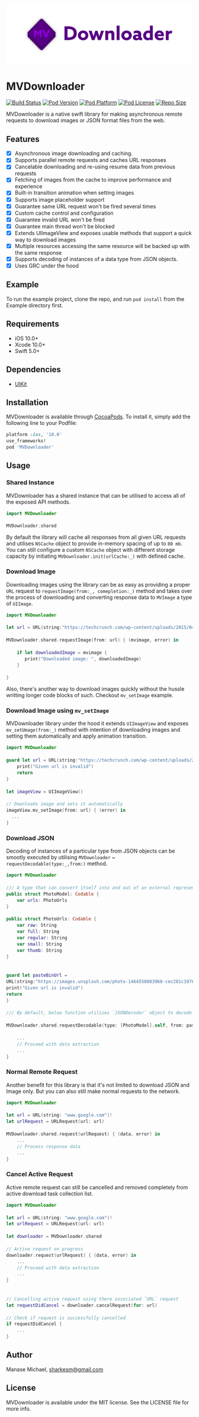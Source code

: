 <p align="center" >
<img src="https://raw.githubusercontent.com/Sharkesm/MVDownloader/development/MVDownloaderBanner.png" title="MVDownloader logo" float=left>
</p>

# MVDownloader

[![Build Status](https://img.shields.io/travis/Sharkesm/master.svg?style=flat)](https://travis-ci.org/Sharkesm/MVDownloader)
[![Pod Version](https://img.shields.io/cocoapods/v/MVDownloader.svg?style=flat)](http://cocoadocs.org/docsets/MVDownloader/)
[![Pod Platform](https://img.shields.io/cocoapods/p/MVDownloader.svg?style=flat)](http://cocoadocs.org/docsets/MVDownloader/)
[![Pod License](https://img.shields.io/cocoapods/l/MVDownloader.svg?style=flat)](https://github.com/Sharkesm/MVDownloader/blob/master/LICENSE)
[![Repo Size](https://img.shields.io/github/repo-size/Sharkesm/MVDownloader.svg)](http://cocoadocs.org/docsets/MVDownloader/)

MVDownloader is a native swift library for making asynchronous remote requests to download images or JSON format files from the web. 

## Features 
- [x] Asynchronous image downloading and caching.
- [x] Supports parallel remote requests and caches URL responses
- [x] Cancelable downloading and re-using resume data from previous requests
- [x] Fetching of images from the cache to improve performance and experience
- [x] Built-in transition animation when setting images
- [x] Supports image placeholder support
- [x] Guarantee same URL request won't be fired several times
- [x] Custom cache control and configuration
- [x] Guarantee invalid URL won't be fired
- [x] Guarantee main thread won't be blocked
- [x] Extends UIImageView and exposes usable methods that support a quick way to download images
- [x] Multiple resources accessing the same resource will be backed up with the same response
- [x] Supports decoding of instances of a data type from JSON objects.
- [x] Uses GRC under the hood 

## Example

To run the example project, clone the repo, and run `pod install` from the Example directory first.

## Requirements
- iOS 10.0+ 
- Xcode 10.0+
- Swift 5.0+

## Dependencies
- [UIKit](https://developer.apple.com/documentation/uikit)

## Installation

MVDownloader is available through [CocoaPods](https://cocoapods.org). To install
it, simply add the following line to your Podfile:
```ruby 
platform :ios, '10.0'
use_frameworks!
pod 'MVDownloader'
```

## Usage

### Shared Instance  
MVDownloader has a shared instance that can be utilised to access all of the exposed API methods.
```swift
import MVDownloader 

MVDownloader.shared
```
By default the library will cache all responses from all given URL requests and utilises `NSCache` object to provide in-memory spacing of up to `80 mb`.
 You can still configure a custom `NSCache` object with different storage capacity by initiating `MVDownloader.init(urlCache:_)` with defined cache.  

### Download Image
Downloading images using the library can be as easy as providing a proper `URL` request to `requestImage(from:_, comepletion:_)` method 
and takes over the process of downloading and converting response data to `MVImage` a type of `UIImage`. 
```swift 
import MVDownloader 

let url = URL(string:"https://techcrunch.com/wp-content/uploads/2015/04/codecode.jpg?w=1390&crop=1")!

MVDownloader.shared.requestImage(from: url) { (mvimage, error) in
    
    if let downloadedImage = mvimage {
       print("Downloaded image: ", downloadedImage)
    }
    
}
```
Also, there's another way to download images quickly without the hussle writting longer code blocks of such. Checkout `mv_setImage` example. 

### Download Image using `mv_setImage`
MVDownloader library under the hood it extends `UIImageView` and exposes `mv_setUmage(from:_)` method with intention of downloading images and setting them automatically and apply animation transition. 

```swift
import MVDownloader

guard let url = URL(string:"https://techcrunch.com/wp-content/uploads/2015/04/codecode.jpg?w=1390&crop=1") else {
    print("Given url is invalid")
    return 
}

let imageView = UIImageView()

// Downloads image and sets it automatically 
imageView.mv_setImage(from: url) { (error) in 
  ...
}  
```

### Download JSON 
Decoding of instances of a particular type from JSON objects can be smootly executed by utilising `MVDownloader` ~ `requestDecodable(type:_,from:)` method.  

```swift 
import MVDownloader

/// A type that can convert itself into and out of an external representation.
public struct PhotoModel: Codable {
    var urls: PhotoUrls
}

public struct PhotoUrls: Codable {
    var raw: String
    var full: String
    var regular: String
    var small: String
    var thumb: String
}


guard let pasteBinUrl =
URL(string:"https://images.unsplash.com/photo-1464550883968-cec281c19761?ixlib=rb-0.3.5&q=80&fm=jpg&crop=entropy&w=400&fit=max&s=d5682032c546a3520465f2965cde1cec") else {
print("Given url is invalid")
return 
}

/// By default, below function utilises `JSONDecoder` object to decode instances of a data type from JSON objects.  

MVDownloader.shared.requestDecodable(type: [PhotoModel].self, from: pasteBinUrl) { (data, error) in

    ...
    // Proceed with data extraction 
    ...
}
```

### Normal Remote Request 
Another benefit for this library is that it's not limited to download JSON and Image only. But you can also still make normal requests to the network. 
```swift 
import MVDownloader 

let url = URL(string: "www.google.com")!
let urlRequest = URLRequest(url: url)

MVDownloader.shared.request(urlRequest) { (data, error) in
    ...
    // Process response data 
    ...
}
```

### Cancel Active Request 
Active remote request can still be cancelled and removed completely from active download task collection list. 
```swift 
import MVDownloader 

let url = URL(string: "www.google.com")!
let urlRequest = URLRequest(url: url)

let downloader = MVDownloader.shared 

// Active request on progress 
downloader.request(urlRequest) { (data, error) in 
    ...
    // Proceed with data extraction
    ...
}


// Cancelling active request using there associated `URL` request 
let requestDidCancel = downloader.cancelRequest(for: url)

// Check if request is successfully cancelled 
if requestDidCancel {
    ...
}
```

## Author

Manase Michael, sharkesm@gmail.com

## License

MVDownloader is available under the MIT license. See the LICENSE file for more info.
